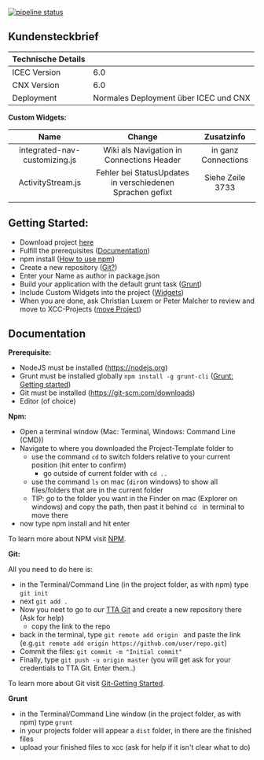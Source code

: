 [![pipeline status](/../badges/master/pipeline.svg)](/../commits/master)

## Kundensteckbrief
| Technische Details         |   |
|--------------|---|
| ICEC Version | 6.0 |
| CNX Version  | 6.0 |
| Deployment   | Normales Deployment über ICEC und CNX  |

__Custom Widgets:__

| Name | Change | Zusatzinfo |
|:-------:|:------:|:------------------:|
|integrated-nav-customizing.js|Wiki als Navigation in Connections Header|in ganz Connections|
|ActivityStream.js|Fehler bei StatusUpdates in verschiedenen Sprachen gefixt| Siehe Zeile 3733|
|      |        |            |

## Getting Started:
- Download project [here](https://git.timetoact-group.com/XCC-Projects/Project-Template/repository/master/archive.zip)
- Fulfill the prerequisites ([Documentation](#prerequisite))
- npm install ([How to use npm](#npm))
- Create a new repository ([Git?](#git))
- Enter your Name as author in package.json
- Build your application with the default grunt task ([Grunt](#grunt))
- Include Custom Widgets into the project ([Widgets](#includeWidgets))
- When you are done, ask Christian Luxem or Peter Malcher to review and move to XCC-Projects ([move Project](#moveProject))

## Documentation
__Prerequisite:__<a name="prerequisite"></a>

- NodeJS must be installed (https://nodejs.org)
- Grunt must be installed globally `npm install -g grunt-cli` ([Grunt: Getting started](http://gruntjs.com/getting-started))
- Git must be installed (https://git-scm.com/downloads)
- Editor (of choice)

__Npm:__<a name="npm"></a>

- Open a terminal window (Mac: Terminal, Windows: Command Line (CMD))
- Navigate to where you downloaded the Project-Template folder to
    - use the command `cd` to switch folders relative to your current position (hit enter to confirm)
        - go outside of current folder with `cd ..`
    - use the command `ls` on mac (`dir`on windows) to show all files/folders that are in the current folder
    - TIP: go to the folder you want in the Finder on mac (Explorer on windows) and copy the path, then past it behind `cd ` in terminal to move there
- now type npm install and hit enter

To learn more about NPM visit [NPM](https://docs.npmjs.com/getting-started/what-is-npm).

__Git:__<a name="git"></a>

All you need to do here is:
- in the Terminal/Command Line (in the project folder, as with npm) type `git init`
- next `git add .`
- Now you neet to go to our [TTA Git](https://git.timetoact-group.com) and create a new repository there (Ask for help)
    - copy the link to the repo
- back in the terminal, type `git remote add origin ` and paste the link (e.g.`git remote add origin https://github.com/user/repo.git`)
- Commit the files: `git commit -m "Initial commit"`
- Finally, type `git push -u origin master` (you will get ask for your credentials to TTA Git. Enter them..)

To learn more about Git visit [Git-Getting Started](https://git-scm.com/book/en/v1/Git-Basics-Getting-a-Git-Repository).

__Grunt__<a name="grunt"></a>

- in the Terminal/Command Line window (in the project folder, as with npm) type `grunt`
- in your projects folder will appear a `dist` folder, in there are the finished files
- upload your finished files to xcc (ask for help if it isn't clear what to do)
